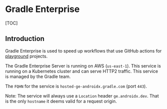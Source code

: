 # Gradle Enterprise

<!--*
# Document freshness: For more information, see go/fresh-source.
freshness: { owner: 'rahulrav' reviewed: '2021-11-03' }
*-->

[TOC]

## Introduction

Gradle Enterprise is used to speed up workflows that use GitHub actions for
[playground](playground.md) projects.

The Gradle Enterprise Server is running on AWS (`us-east-1`). This service is
running on a Kubernetes cluster and can serve HTTP2 traffic. This service is
managed by the Gradle team.

The `FQHN` for the service is `hosted-ge-androidx.gradle.com` (port `443`).

Note: The service will always use a `Location` header `ge.androidx.dev`. That is
the only `hostname` it deems valid for a request origin.
